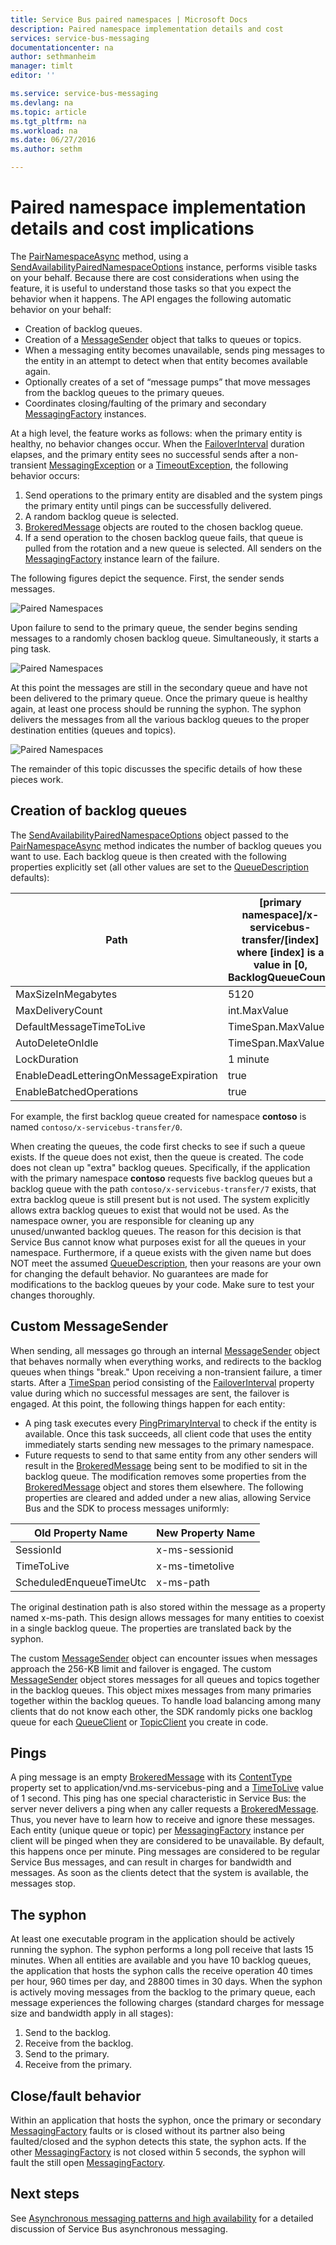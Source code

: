 ```yaml
---
title: Service Bus paired namespaces | Microsoft Docs
description: Paired namespace implementation details and cost
services: service-bus-messaging
documentationcenter: na
author: sethmanheim
manager: timlt
editor: ''

ms.service: service-bus-messaging
ms.devlang: na
ms.topic: article
ms.tgt_pltfrm: na
ms.workload: na
ms.date: 06/27/2016
ms.author: sethm

---
```

# Paired namespace implementation details and cost implications
The [PairNamespaceAsync][PairNamespaceAsync] method, using a [SendAvailabilityPairedNamespaceOptions][SendAvailabilityPairedNamespaceOptions] instance, performs visible tasks on your behalf. Because there are cost considerations when using the feature, it is useful to understand those tasks so that you expect the behavior when it happens. The API engages the following automatic behavior on your behalf:

* Creation of backlog queues.
* Creation of a [MessageSender][MessageSender] object that talks to queues or topics.
* When a messaging entity becomes unavailable, sends ping messages to the entity in an attempt to detect when that entity becomes available again.
* Optionally creates of a set of “message pumps” that move messages from the backlog queues to the primary queues.
* Coordinates closing/faulting of the primary and secondary [MessagingFactory][MessagingFactory] instances.

At a high level, the feature works as follows: when the primary entity is healthy, no behavior changes occur. When the [FailoverInterval][FailoverInterval] duration elapses, and the primary entity sees no successful sends after a non-transient [MessagingException][MessagingException] or a [TimeoutException][TimeoutException], the following behavior occurs:

1. Send operations to the primary entity are disabled and the system pings the primary entity until pings can be successfully delivered.
2. A random backlog queue is selected.
3. [BrokeredMessage][BrokeredMessage] objects are routed to the chosen backlog queue.
4. If a send operation to the chosen backlog queue fails, that queue is pulled from the rotation and a new queue is selected. All senders on the [MessagingFactory][MessagingFactory] instance learn of the failure.

The following figures depict the sequence. First, the sender sends messages.

![Paired Namespaces][0]

Upon failure to send to the primary queue, the sender begins sending messages to a randomly chosen backlog queue. Simultaneously, it starts a ping task.

![Paired Namespaces][1]

At this point the messages are still in the secondary queue and have not been delivered to the primary queue. Once the primary queue is healthy again, at least one process should be running the syphon. The syphon delivers the messages from all the various backlog queues to the proper destination entities (queues and topics).

![Paired Namespaces][2]

The remainder of this topic discusses the specific details of how these pieces work.

## Creation of backlog queues
The [SendAvailabilityPairedNamespaceOptions][SendAvailabilityPairedNamespaceOptions] object passed to the [PairNamespaceAsync][PairNamespaceAsync] method indicates the number of backlog queues you want to use. Each backlog queue is then created with the following properties explicitly set (all other values are set to the [QueueDescription][QueueDescription] defaults):

| Path | [primary namespace]/x-servicebus-transfer/[index] where [index] is a value in [0, BacklogQueueCount) |
| --- | --- |
| MaxSizeInMegabytes |5120 |
| MaxDeliveryCount |int.MaxValue |
| DefaultMessageTimeToLive |TimeSpan.MaxValue |
| AutoDeleteOnIdle |TimeSpan.MaxValue |
| LockDuration |1 minute |
| EnableDeadLetteringOnMessageExpiration |true |
| EnableBatchedOperations |true |

For example, the first backlog queue created for namespace **contoso** is named `contoso/x-servicebus-transfer/0`.

When creating the queues, the code first checks to see if such a queue exists. If the queue does not exist, then the queue is created. The code does not clean up "extra" backlog queues. Specifically, if the application with the primary namespace **contoso** requests five backlog queues but a backlog queue with the path `contoso/x-servicebus-transfer/7` exists, that extra backlog queue is still present but is not used. The system explicitly allows extra backlog queues to exist that would not be used. As the namespace owner, you are responsible for cleaning up any unused/unwanted backlog queues. The reason for this decision is that Service Bus cannot know what purposes exist for all the queues in your namespace. Furthermore, if a queue exists with the given name but does NOT meet the assumed [QueueDescription][QueueDescription], then your reasons are your own for changing the default behavior. No guarantees are made for modifications to the backlog queues by your code. Make sure to test your changes thoroughly.

## Custom MessageSender
When sending, all messages go through an internal [MessageSender][MessageSender] object that behaves normally when everything works, and redirects to the backlog queues when things "break." Upon receiving a non-transient failure, a timer starts. After a [TimeSpan][TimeSpan] period consisting of the [FailoverInterval][FailoverInterval] property value during which no successful messages are sent, the failover is engaged. At this point, the following things happen for each entity:

* A ping task executes every [PingPrimaryInterval][PingPrimaryInterval] to check if the entity is available. Once this task succeeds, all client code that uses the entity immediately starts sending new messages to the primary namespace.
* Future requests to send to that same entity from any other senders will result in the [BrokeredMessage][BrokeredMessage] being sent to be modified to sit in the backlog queue. The modification removes some properties from the [BrokeredMessage][BrokeredMessage] object and stores them elsewhere. The following properties are cleared and added under a new alias, allowing Service Bus and the SDK to process messages uniformly:

| Old Property Name | New Property Name |
| --- | --- |
| SessionId |x-ms-sessionid |
| TimeToLive |x-ms-timetolive |
| ScheduledEnqueueTimeUtc |x-ms-path |

The original destination path is also stored within the message as a property named x-ms-path. This design allows messages for many entities to coexist in a single backlog queue. The properties are translated back by the syphon.

The custom [MessageSender][MessageSender] object can encounter issues when messages approach the 256-KB limit and failover is engaged. The custom [MessageSender][MessageSender] object stores messages for all queues and topics together in the backlog queues. This object mixes messages from many primaries together within the backlog queues. To handle load balancing among many clients that do not know each other, the SDK randomly picks one backlog queue for each [QueueClient][QueueClient] or [TopicClient][TopicClient] you create in code.

## Pings
A ping message is an empty [BrokeredMessage][BrokeredMessage] with its [ContentType][ContentType] property set to application/vnd.ms-servicebus-ping and a [TimeToLive][TimeToLive] value of 1 second. This ping has one special characteristic in Service Bus: the server never delivers a ping when any caller requests a [BrokeredMessage][BrokeredMessage]. Thus, you never have to learn how to receive and ignore these messages. Each entity (unique queue or topic) per [MessagingFactory][MessagingFactory] instance per client will be pinged when they are considered to be unavailable. By default, this happens once per minute. Ping messages are considered to be regular Service Bus messages, and can result in charges for bandwidth and messages. As soon as the clients detect that the system is available, the messages stop.

## The syphon
At least one executable program in the application should be actively running the syphon. The syphon performs a long poll receive that lasts 15 minutes. When all entities are available and you have 10 backlog queues, the application that hosts the syphon calls the receive operation 40 times per hour, 960 times per day, and 28800 times in 30 days. When the syphon is actively moving messages from the backlog to the primary queue, each message experiences the following charges (standard charges for message size and bandwidth apply in all stages):

1. Send to the backlog.
2. Receive from the backlog.
3. Send to the primary.
4. Receive from the primary.

## Close/fault behavior
Within an application that hosts the syphon, once the primary or secondary [MessagingFactory][MessagingFactory] faults or is closed without its partner also being faulted/closed and the syphon detects this state, the syphon acts. If the other [MessagingFactory][MessagingFactory] is not closed within 5 seconds, the syphon will fault the still open [MessagingFactory][MessagingFactory].

## Next steps
See [Asynchronous messaging patterns and high availability][Asynchronous messaging patterns and high availability] for a detailed discussion of Service Bus asynchronous messaging. 

[PairNamespaceAsync]: https://msdn.microsoft.com/library/azure/microsoft.servicebus.messaging.messagingfactory.pairnamespaceasync.aspx
[SendAvailabilityPairedNamespaceOptions]: https://msdn.microsoft.com/library/azure/microsoft.servicebus.messaging.sendavailabilitypairednamespaceoptions.aspx
[MessageSender]: https://msdn.microsoft.com/library/azure/microsoft.servicebus.messaging.messagesender.aspx
[MessagingFactory]: https://msdn.microsoft.com/library/azure/microsoft.servicebus.messaging.messagingfactory.aspx
[FailoverInterval]: https://msdn.microsoft.com/library/azure/microsoft.servicebus.messaging.pairednamespaceoptions.failoverinterval.aspx
[MessagingException]: https://msdn.microsoft.com/library/azure/microsoft.servicebus.messaging.messagingexception.aspx
[TimeoutException]: https://msdn.microsoft.com/library/azure/system.timeoutexception.aspx
[BrokeredMessage]: https://msdn.microsoft.com/library/azure/microsoft.servicebus.messaging.brokeredmessage.aspx
[QueueDescription]: https://msdn.microsoft.com/library/azure/microsoft.servicebus.messaging.queuedescription.aspx
[TimeSpan]: https://msdn.microsoft.com/library/azure/system.timespan.aspx
[PingPrimaryInterval]: https://msdn.microsoft.com/library/azure/microsoft.servicebus.messaging.sendavailabilitypairednamespaceoptions.pingprimaryinterval.aspx
[QueueClient]: https://msdn.microsoft.com/library/azure/microsoft.servicebus.messaging.queueclient.aspx
[TopicClient]: https://msdn.microsoft.com/library/azure/microsoft.servicebus.messaging.topicclient.aspx
[ContentType]: https://msdn.microsoft.com/library/azure/microsoft.servicebus.messaging.brokeredmessage.contenttype.aspx
[TimeToLive]: https://msdn.microsoft.com/library/azure/microsoft.servicebus.messaging.brokeredmessage.timetolive.aspx
[Asynchronous messaging patterns and high availability]: service-bus-async-messaging.md
[0]: ./media/service-bus-paired-namespaces/IC673405.png
[1]: ./media/service-bus-paired-namespaces/IC673406.png
[2]: ./media/service-bus-paired-namespaces/IC673407.png
